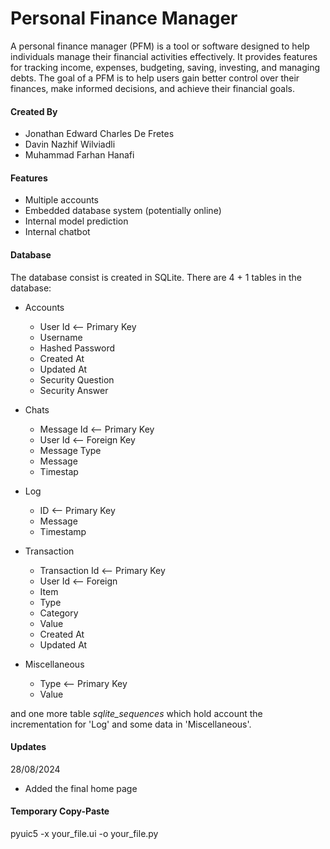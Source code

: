 # Personal Finance Manager

A personal finance manager (PFM) is a tool or software designed to help individuals manage their financial activities effectively. It provides features for tracking income, expenses, budgeting, saving, investing, and managing debts. The goal of a PFM is to help users gain better control over their finances, make informed decisions, and achieve their financial goals.

#### Created By
- Jonathan Edward Charles De Fretes     
- Davin Nazhif Wilviadli     
- Muhammad Farhan Hanafi

#### Features
- Multiple accounts
- Embedded database system (potentially online)
- Internal model prediction
- Internal chatbot

#### Database
The database consist is created in SQLite. There are 4 + 1 tables in the database:
+ Accounts
    * User Id  <-- Primary Key
    * Username
    * Hashed Password
    * Created At
    * Updated At
    * Security Question
    * Security Answer

+ Chats
    * Message Id <-- Primary Key
    * User Id <-- Foreign Key
    * Message Type
    * Message
    * Timestap

+ Log
    * ID <-- Primary Key
    * Message
    * Timestamp

+ Transaction
    * Transaction Id <-- Primary Key
    * User Id <-- Foreign 
    * Item
    * Type
    * Category
    * Value
    * Created At
    * Updated At

+ Miscellaneous
    * Type <-- Primary Key
    * Value

and one more table _sqlite_sequences_ which hold account the incrementation for 'Log' and some data in 'Miscellaneous'.

#### Updates
28/08/2024
+ Added the final home page

#### Temporary Copy-Paste
pyuic5 -x your_file.ui -o your_file.py